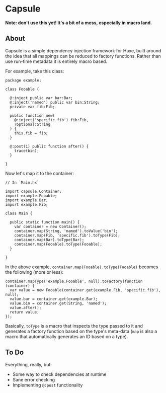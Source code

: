 Capsule
=======

**Note: don't use this yet! It's a bit of a mess, especially in macro land.**

About
-----

Capsule is a simple dependency injection framework for Haxe, built around
the idea that all mappings can be reduced to factory functions. Rather than use
run-time metadata it is entirely macro based.

For example, take this class:

```
package example;

class Fooable {

  @:inject public var bar:Bar;
  @:inject('named') public var bin:String;
  private var fib:Fib;

  public function new(
    @:inject('specific.fib') fib:Fib,
    ?optional:String
  ) {
    this.fib = fib;
  }

  @:post(1) public function after() {
    trace(bin);
  }

}

```

Now let's map it to the container:

```
// In `Main.hx`

import capsule.Container;
import example.Fooable;
import example.Bar;
import example.Fib;

class Main {

  public static function main() {
    var container = new Container();
    container.map(String, 'named').toValue('bin');
    container.map(Fib, 'specific.fib').toType(Fib);
    container.map(Bar).toType(Bar);
    container.map(Fooable).toType(Fooable);
  }

}

```

In the above example, `container.map(Fooable).toType(Fooable)` becomes the following (more or less):

```
container.mapType('example.Fooable', null).toFactory(function (container) {
  var value = new Fooable(container.get(example.Fib, 'specific.fib'), null);
  value.bar = container.get(example.Bar);
  value.bin = container.get(String, 'named');
  value.after();
  return value;
});
```

Basically, `toType` is a macro that inspects the type passed to it and generates a factory function
based on the type's meta-data (`map` is also a macro that automatically generates an ID based on a type).

To Do
-----

Everything, really, but:

- Some way to check dependencies at runtime
- Sane error checking
- Implementing `@:post` functionality
